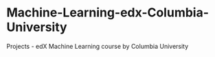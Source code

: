# Machine-Learning-edx-Columbia-University
Projects - edX Machine Learning course by Columbia University 
